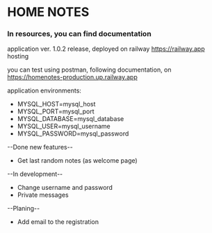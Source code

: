 # HOME NOTES
### In resources, you can find documentation 
application ver. 1.0.2 release, deployed on railway https://railway.app hosting<br/>

you can test using postman, following documentation, on https://homenotes-production.up.railway.app

application environments:<br/>
 - MYSQL_HOST=mysql_host
 - MYSQL_PORT=mysql_port
 - MYSQL_DATABASE=mysql_database
 - MYSQL_USER=mysql_username
 - MYSQL_PASSWORD=mysql_password

--Done new features--
- Get last random notes (as welcome page)

--In development--
- Change username and password
- Private messages

--Planing--
- Add email to the registration


